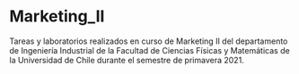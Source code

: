 # Marketing_II
Tareas y laboratorios realizados en curso de Marketing II del departamento de Ingeniería Industrial de la 
Facultad 
de Ciencias Físicas y Matemáticas de la Universidad de Chile durante el semestre de primavera 2021.


